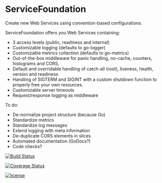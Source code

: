 # ServiceFoundation
Create new Web Services using convention-based configurations.

ServiceFoundation offers you Web Services containing:

* 3 access levels (public, readiness and internal)
* Customizable logging (defaults to go-logger)
* Customizable metrics collection (defaults to go-metrics)
* Out-of-the-box middleware for panic handling, no-cache, counters, histograms and CORS.
* Default and overridable handling of catch-all (root), liveness, health, version and readiness 
* Handling of SIGTERM and SIGINT with a custom shutdown function to properly free your own resources.
* Customizable server timeouts
* Request/response logging as middleware

To do:
* De-normalize project structure (because Go)
* Standardize metrics
* Standardize log messages
* Extend logging with meta information
* De-duplicate CORS elements in slices
* Automated documentation (GoDocs?)
* Code checks?

[![Build Status](https://travis-ci.org/Prutswonder/go-servicefoundation.svg?branch=v2)](https://travis-ci.org/Prutswonder/go-servicefoundation?branch=v2)

[![Coverage Status](https://coveralls.io/repos/github/Prutswonder/go-servicefoundation/badge.svg?branch=v2)](https://coveralls.io/github/Prutswonder/go-servicefoundation?branch=v2)

[![license](https://img.shields.io/github/license/mashape/apistatus.svg)](https://github.com/Prutswonder/go-servicefoundation/blob/master/LICENSE)
